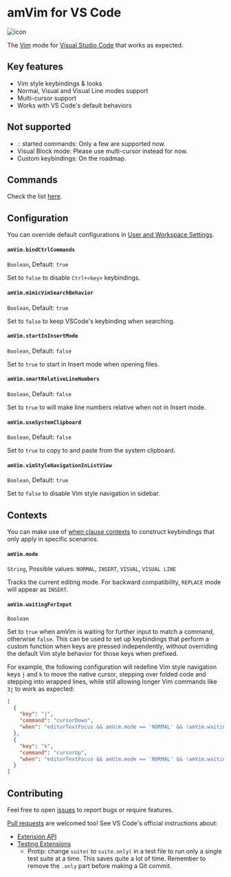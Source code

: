 # amVim for VS Code

![icon](images/icon.png)

The [Vim](http://www.vim.org/) mode for [Visual Studio Code](https://code.visualstudio.com/) that works as expected.


## Key features

- Vim style keybindings & looks
- Normal, Visual and Visual Line modes support
- Multi-cursor support
- Works with VS Code's default behaviors


## Not supported

- `:` started commands: Only a few are supported now.
- Visual Block mode: Please use multi-cursor instead for now.
- Custom keybindings: On the roadmap.


## Commands

Check the list [here](https://github.com/aioutecism/amVim-for-VSCode/issues/1).


## Configuration

You can override default configurations in
[User and Workspace Settings](https://code.visualstudio.com/docs/getstarted/settings).

#### `amVim.bindCtrlCommands`

`Boolean`, Default: `true`

Set to `false` to disable `Ctrl+<key>` keybindings.

#### `amVim.mimicVimSearchBehavior`

`Boolean`, Default: `true`

Set to `false` to keep VSCode's keybinding when searching.

#### `amVim.startInInsertMode`

`Boolean`, Default: `false`

Set to `true` to start in Insert mode when opening files.

#### `amVim.smartRelativeLineNumbers`

`Boolean`, Default: `false`

Set to `true` to will make line numbers relative when not in Insert mode.

#### `amVim.useSystemClipboard`

`Boolean`, Default: `false`

Set to `true` to copy to and paste from the system clipboard.

#### `amVim.vimStyleNavigationInListView`

`Boolean`, Default: `true`

Set to `false` to disable Vim style navigation in sidebar.


## Contexts

You can make use of 
[when clause contexts](https://code.visualstudio.com/api/references/when-clause-contexts)
to construct keybindings that only apply in specific scenarios.

#### `amVim.mode`

`String`, Possible values: `NORMAL`, `INSERT`, `VISUAL`, `VISUAL LINE`

Tracks the current editing mode. For backward compatibility, `REPLACE` mode will appear as `INSERT`.

#### `amVim.waitingForInput`

`Boolean`

Set to `true` when amVim is waiting for further input to match a command, otherwise `false`.
This can be used to set up keybindings that perform a custom function when keys are pressed
independently, without overriding the default Vim style behavior for those keys when
prefixed.

For example, the following configuration will redefine Vim style navigation keys `j` and `k`
to move the native cursor, stepping over folded code and stepping into wrapped lines, while
still allowing longer Vim commands like `3j` to work as expected:

```json
[
  {
    "key": "j",
    "command": "cursorDown",
    "when": "editorTextFocus && amVim.mode == 'NORMAL' && !amVim.waitingForInput"
  },
  {
    "key": "k",
    "command": "cursorUp",
    "when": "editorTextFocus && amVim.mode == 'NORMAL' && !amVim.waitingForInput"
  }
]
```


## Contributing

Feel free to open [issues][] to report bugs or require features.

[Pull requests][] are welcomed too! See VS Code's official instructions about:

- [Extension API][]
- [Testing Extensions][]
  - Protip: change `suite(` to `suite.only(` in a test file to run only a
    single test suite at a time. This saves quite a lot of time. Remember to
    remove the `.only` part before making a Git commit.

[issues]: https://github.com/aioutecism/amVim-for-VSCode/issues
[Pull requests]: https://github.com/aioutecism/amVim-for-VSCode/pulls
[Extension API]: https://code.visualstudio.com/api
[Testing Extensions]: https://code.visualstudio.com/api/working-with-extensions/testing-extension
